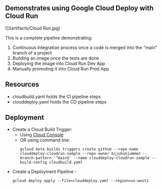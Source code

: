 ## Demonstrates using Google Cloud Deploy with Cloud Run

![](artifacts/Cloud Run.jpg)

This is a complete pipeline demonstrating:
1. Continuous integration process once a code is merged into the "main" branch of a project
2. Building an image once the tests are done
3. Deploying the image into Cloud Run Dev App
4. Manually promoting it into Cloud Run Prod App

## Resources
- cloudbuild.yaml holds the CI pipeline steps
- clouddeploy.yaml holds the CD pipeline steps

## Deployment
- Create a Cloud Build Trigger:
  - Using [Cloud Console](https://cloud.google.com/build/docs/automating-builds/create-manage-triggers)
  - OR using command line:
    ```shell
    gcloud beta builds triggers create github --repo-name clouddeploy-cloudrun-sample --repo-owner bijukunjummen --branch-pattern '^main$' --name clouddeploy-cloudrun-sample --build-config cloudbuild.yaml
    ```
- Create a Deployment Pipeline -
    ```shell
    gcloud deploy apply --file=clouddeploy.yaml --region=us-west1
    ```
